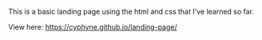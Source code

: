 This is a basic landing page using the html and css that I've learned so far.

View here: https://cyphyne.github.io/landing-page/